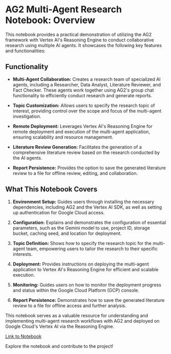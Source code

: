 # AG2 Multi-Agent Research Notebook: Overview

This notebook provides a practical demonstration of utilizing the AG2 framework with Vertex AI's Reasoning Engine to conduct collaborative research using multiple AI agents. It showcases the following key features and functionalities:

## Functionality

* **Multi-Agent Collaboration:** Creates a research team of specialized AI agents, including a Researcher, Data Analyst, Literature Reviewer, and Fact Checker. These agents work together using AG2's group chat functionality to efficiently conduct research and generate reports.

* **Topic Customization:** Allows users to specify the research topic of interest, providing control over the scope and focus of the multi-agent investigation.

* **Remote Deployment:** Leverages Vertex AI's Reasoning Engine for remote deployment and execution of the multi-agent application, ensuring scalability and resource management.

* **Literature Review Generation:** Facilitates the generation of a comprehensive literature review based on the research conducted by the AI agents.

* **Report Persistence:** Provides the option to save the generated literature review to a file for offline review, editing, and collaboration.

## What This Notebook Covers

1. **Environment Setup:** Guides users through installing the necessary dependencies, including AG2 and the Vertex AI SDK, as well as setting up authentication for Google Cloud access.

2. **Configuration:** Explains and demonstrates the configuration of essential parameters, such as the Gemini model to use, project ID, storage bucket, caching seed, and location for deployment.

3. **Topic Definition:** Shows how to specify the research topic for the multi-agent team, empowering users to tailor the research to their specific interests.

4. **Deployment:** Provides instructions on deploying the multi-agent application to Vertex AI's Reasoning Engine for efficient and scalable execution.

5. **Monitoring:** Guides users on how to monitor the deployment progress and status within the Google Cloud Platform (GCP) console.

6. **Report Persistence:** Demonstrates how to save the generated literature review to a file for offline access and further analysis.  

This notebook serves as a valuable resource for understanding and implementing multi-agent research workflows with AG2 and deployed on Google Cloud's Vertex AI via the Reasoning Engine.

[Link to Notebook](genai-on-vertex-ai/agents/reasoning_engine/ag2/ag2_on_reasoning_engine_via_vertex.ipynb)

Explore the notebook and contribute to the project!